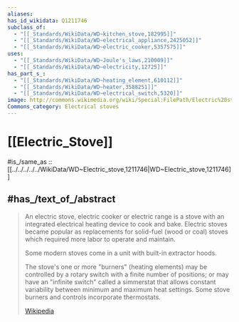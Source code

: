 ```yaml
---
aliases:
has_id_wikidata: Q1211746
subclass_of:
  - "[[_Standards/WikiData/WD~kitchen_stove,182995]]"
  - "[[_Standards/WikiData/WD~electrical_appliance,2425052]]"
  - "[[_Standards/WikiData/WD~electric_cooker,5357575]]"
uses:
  - "[[_Standards/WikiData/WD~Joule's_laws,210009]]"
  - "[[_Standards/WikiData/WD~electricity,12725]]"
has_part_s_:
  - "[[_Standards/WikiData/WD~heating_element,610112]]"
  - "[[_Standards/WikiData/WD~heater,3588251]]"
  - "[[_Standards/WikiData/WD~electrical_switch,5320]]"
image: http://commons.wikimedia.org/wiki/Special:FilePath/Electric%20stove.jpg
Commons_category: Electrical stoves
---
```


# [[Electric_Stove]] 

#is_/same_as :: [[../../../../../WikiData/WD~Electric_stove,1211746|WD~Electric_stove,1211746]] 

## #has_/text_of_/abstract 

> An electric stove, electric cooker or electric range 
> is a stove with an integrated electrical heating device to cook and bake. 
> Electric stoves became popular as replacements for solid-fuel (wood or coal) stoves 
> which required more labor to operate and maintain. 
> 
> Some modern stoves come in a unit with built-in extractor hoods.
>
> The stove's one or more "burners" (heating elements) 
> may be controlled by a rotary switch with a finite number of positions; 
> or may have an "infinite switch" called a simmerstat 
> that allows constant variability between minimum and maximum heat settings. 
> Some stove burners and controls incorporate thermostats.
>
> [Wikipedia](https://en.wikipedia.org/wiki/Electric%20stove) 

